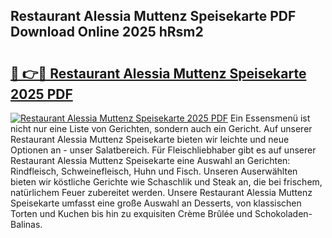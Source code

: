## Restaurant Alessia Muttenz Speisekarte PDF Download Online 2025 hRsm2

# <h2><a href="http://gcaoeh8.nevu.top/?p=Restaurant+Alessia+Muttenz+Speisekarte">🔗 👉🔴 Restaurant Alessia Muttenz Speisekarte 2025 PDF</a></h2>

[![Restaurant Alessia Muttenz Speisekarte 2025 PDF](https://i.imgur.com/dBaPXMq.png)](http://gcaoeh8.nevu.top/?p=Restaurant+Alessia+Muttenz+Speisekarte)
Ein Essensmenü ist nicht nur eine Liste von Gerichten, sondern auch ein Gericht. Auf unserer Restaurant Alessia Muttenz Speisekarte bieten wir leichte und neue Optionen an - unser Salatbereich. Für Fleischliebhaber gibt es auf unserer Restaurant Alessia Muttenz Speisekarte eine Auswahl an Gerichten: Rindfleisch, Schweinefleisch, Huhn und Fisch. Unseren Auserwählten bieten wir köstliche Gerichte wie Schaschlik und Steak an, die bei frischem, natürlichem Feuer zubereitet werden. Unsere Restaurant Alessia Muttenz Speisekarte umfasst eine große Auswahl an Desserts, von klassischen Torten und Kuchen bis hin zu exquisiten Crème Brûlée und Schokoladen-Balinas.
